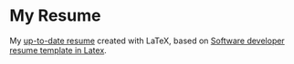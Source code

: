 # My Resume
My [up-to-date resume](https://github.com/moustafa186/resume/blob/master/moustafa_kandeel_resume.pdf "up-to-date resume") created with LaTeX, based on [Software developer resume template in Latex](https://github.com/sb2nov/resume "Software developer resume template in Latex").
